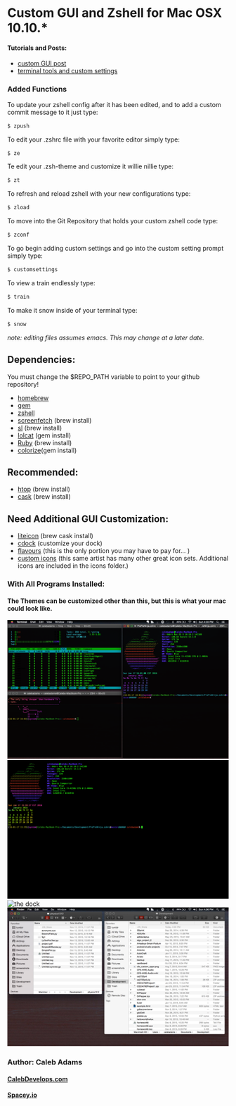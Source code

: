# Custom GUI and Zshell for Mac OSX 10.10.*

#### Tutorials and Posts:

* [custom GUI post](http://computersciencetumbld.tumblr.com/post/132559487676/so-i-customized-my-mac-today-for-the-gui-i#notes "custom GUI")
* [terminal tools and custom settings](http://computersciencetumbld.tumblr.com/post/137505524011/some-more-mac-unix-customization-today-i#notes "terminal goodies")

### Added Functions
To update your zshell config after it has been edited, and to add a custom commit message to it just type: 
```bash
$ zpush
```
To edit your .zshrc file with your favorite editor simply type:
```bash
$ ze
```
Te edit your .zsh-theme and customize it willie nillie type:
```bash
$ zt
```
To refresh and reload zshell with your new configurations type:
```bash
$ zload
```
To move into the Git Repository that holds your custom zshell code type:
```bash
$ zconf
```
To go begin adding custom settings and go into the custom setting prompt simply type:
```bash
$ customsettings
```
To view a train endlessly type:
```bash
$ train
```
To make it snow inside of your terminal type:
```bash
$ snow
```

<i>note: editing files assumes emacs. This may change at a later date.</i>

## Dependencies: 

   You must change the $REPO_PATH variable to point to your github repository!

* [homebrew](http://brew.sh/ "brew")
* [gem](http://guides.rubygems.org/rubygems-basics/ "gem")
* [zshell](http://example.com/ "zshell")
* [screenfetch](https://github.com/KittyKatt/screenFetch "screenfetch") (brew install)
* [sl](https://github.com/mtoyoda/sl "sl") (brew install)
* [lolcat](https://github.com/busyloop/lolcat "lolcat") (gem install)
* [Ruby](https://github.com/ruby/ruby "ruby") (brew install)
* [colorize](https://github.com/fazibear/colorize "colorize")(gem install)

## Recommended:

* [htop](https://github.com/hishamhm/htop "htop") (brew install)
* [cask](https://github.com/caskroom/homebrew-cask "cask") (brew install)

## Need Additional GUI Customization:

* [liteicon](https://freemacsoft.net/liteicon/ "lite icon") (brew cask install)
* [cdock](http://sourceforge.net/projects/cdock/ "cdock") (customize your dock)
* [flavours](http://flavours.interacto.net/ "flavours") (this is the only portion you may have to pay for... )
* [custom icons](http://noshery.deviantart.com/art/Minimalist-White-Icons-Mac-OS-X-470738808 "Custom Minimal White Icons") (this same artist has many other great icon sets. Additional icons are included in the icons folder.)

### With All Programs Installed:
#### The Themes can be customized other than this, but this is what your mac could look like.
![windows and terminal](/img/terminal.png "Windows and Terminal")
![windows](/img/windows.png "The Terminal")
![the dock](/img/dock.png "The Dock")
![windows](/img/finder.png "The Finder")

### Author: Caleb Adams
#### [CalebDevelops.com](https://calebdevelops.com "CalebDevelops.com")
#### [Spacey.io](http://spacey.io "Spacey Sciences - Spacey.io")